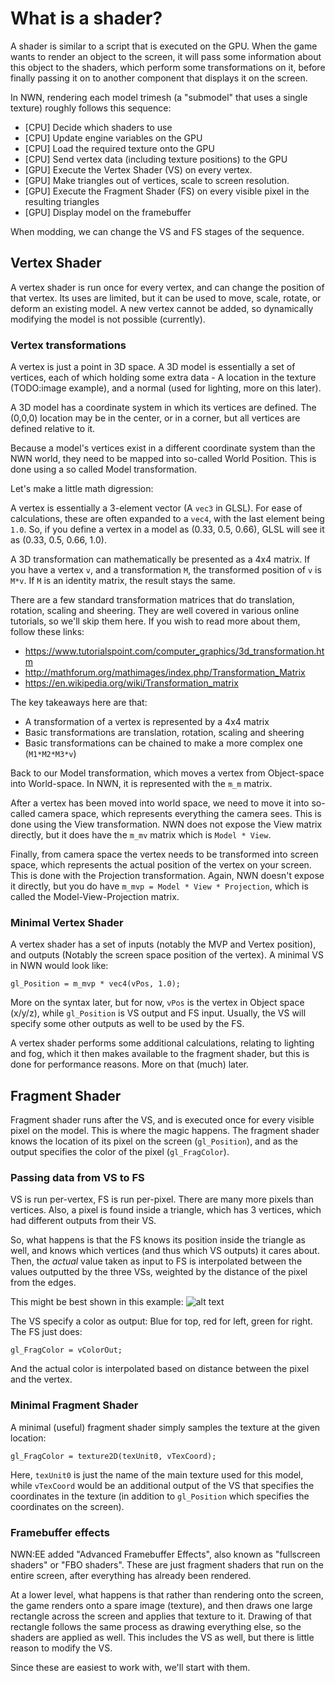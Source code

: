 # What is a shader?

A shader is similar to a script that is executed on the GPU. When the game wants to render an object to the screen, it will pass some information about this object to the shaders, which perform some transformations on it, before finally passing it on to another component that displays it on the screen.

In NWN, rendering each model trimesh (a "submodel" that uses a single texture) roughly follows this sequence:

- [CPU] Decide which shaders to use
- [CPU] Update engine variables on the GPU
- [CPU] Load the required texture onto the GPU
- [CPU] Send vertex data (including texture positions) to the GPU
- [GPU] Execute the Vertex Shader (VS) on every vertex.
- [GPU] Make triangles out of vertices, scale to screen resolution.
- [GPU] Execute the Fragment Shader (FS) on every visible pixel in the resulting triangles
- [GPU] Display model on the framebuffer

When modding, we can change the VS and FS stages of the sequence.

## Vertex Shader

A vertex shader is run once for every vertex, and can change the position of that vertex. Its uses are limited, but it can be used to move, scale, rotate, or deform an existing model. A new vertex cannot be added, so dynamically modifying the model is not possible (currently).

### Vertex transformations

A vertex is just a point in 3D space. A 3D model is essentially a set of vertices, each of which holding some extra data - A location in the texture (TODO:image example), and a normal (used for lighting, more on this later).

A 3D model has a coordinate system in which its vertices are defined. The (0,0,0) location may be in the center, or in a corner, but all vertices are defined relative to it.

Because a model's vertices exist in a different coordinate system than the NWN world, they need to be mapped into so-called World Position. This is done using a so called Model transformation.


Let's make a little math digression:

A vertex is essentially a 3-element vector (A `vec3` in GLSL). For ease of calculations, these are often expanded to a `vec4`, with the last element being `1.0`. So, if you define a vertex in a model as (0.33, 0.5, 0.66), GLSL will see it as (0.33, 0.5, 0.66, 1.0).

A 3D transformation can mathematically be presented as a 4x4 matrix. If you have a vertex `v`, and a transformation `M`, the transformed position of `v` is `M*v`. If `M` is an identity matrix, the result stays the same.

There are a few standard transformation matrices that do translation, rotation, scaling and sheering. They are well covered in various online tutorials, so we'll skip them here. If you wish to read more about them, follow these links:

- https://www.tutorialspoint.com/computer_graphics/3d_transformation.htm
- http://mathforum.org/mathimages/index.php/Transformation_Matrix
- https://en.wikipedia.org/wiki/Transformation_matrix

The key takeaways here are that:

- A transformation of a vertex is represented by a 4x4 matrix
- Basic transformations are translation, rotation, scaling and sheering
- Basic transformations can be chained to make a more complex one (`M1*M2*M3*v`)


Back to our Model transformation, which moves a vertex from Object-space into World-space. In NWN, it is represented with the `m_m` matrix.

After a vertex has been moved into world space, we need to move it into so-called camera space, which represents everything the camera sees. This is done using the View transformation. NWN does not expose the View matrix directly, but it does have the `m_mv` matrix which is `Model * View`.

Finally, from camera space the vertex needs to be transformed into screen space, which represents the actual position of the vertex on your screen. This is done with the Projection transformation. Again, NWN doesn't expose it directly, but you do have `m_mvp = Model * View * Projection`, which is called the Model-View-Projection matrix.


### Minimal Vertex Shader

A vertex shader has a set of inputs (notably the MVP and Vertex position), and outputs (Notably the screen space position of the vertex). A minimal VS in NWN would look like:

    gl_Position = m_mvp * vec4(vPos, 1.0);

More on the syntax later, but for now, `vPos` is the vertex in Object space (x/y/z), while `gl_Position` is VS output and FS input. Usually, the VS will specify some other outputs as well to be used by the FS.

A vertex shader performs some additional calculations, relating to lighting and fog, which it then makes available to the fragment shader, but this is done for performance reasons. More on that (much) later.


## Fragment Shader

Fragment shader runs after the VS, and is executed once for every visible pixel on the model. This is where the magic happens. The fragment shader knows the location of its pixel on the screen (`gl_Position`), and as the output specifies the color of the pixel (`gl_FragColor`).

### Passing data from VS to FS

VS is run per-vertex, FS is run per-pixel. There are many more pixels than vertices. Also, a pixel is found inside a triangle, which has 3 vertices, which had different outputs from their VS.

So, what happens is that the FS knows its position inside the triangle as well, and knows which vertices (and thus which VS outputs) it cares about. Then, the _actual_ value taken as input to FS is interpolated between the values outputted by the three VSs, weighted by the distance of the pixel from the edges.

This might be best shown in this example:
![alt text](https://i.stack.imgur.com/VQLYb.jpg "GLSL Example Triangle")

The VS specify a color as output: Blue for top, red for left, green for right. The FS just does:

    gl_FragColor = vColorOut;

And the actual color is interpolated based on distance between the pixel and the vertex.


### Minimal Fragment Shader

A minimal (useful) fragment shader simply samples the texture at the given location:

    gl_FragColor = texture2D(texUnit0, vTexCoord);

Here, `texUnit0` is just the name of the main texture used for this model, while `vTexCoord` would be an additional output of the VS that specifies the coordinates in the texture (in addition to `gl_Position` which specifies the coordinates on the screen).

### Framebuffer effects

NWN:EE added "Advanced Framebuffer Effects", also known as "fullscreen shaders" or "FBO shaders". These are just fragment shaders that run on the entire screen, after everything has already been rendered.

At a lower level, what happens is that rather than rendering onto the screen, the game renders onto a spare image (texture), and then draws one large rectangle across the screen and applies that texture to it. Drawing of that rectangle follows the same process as drawing everything else, so the shaders are applied as well. This includes the VS as well, but there is little reason to modify the VS.

Since these are easiest to work with, we'll start with them.
